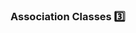 ### Association Classes :three:

<panel type="seamless" header="%%-----------------------------------------%%" expanded>
  <include src="./index.md#main" />
</panel>
